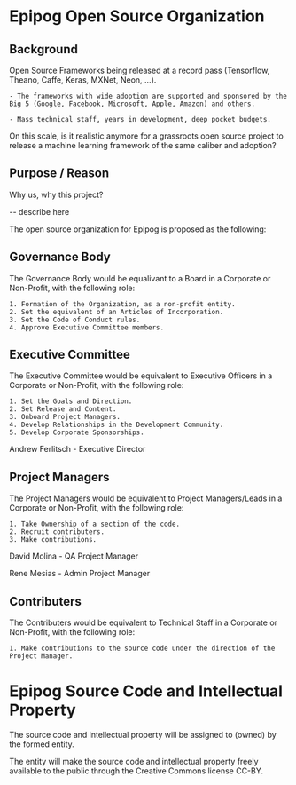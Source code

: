 # Epipog Open Source Organization

## Background

Open Source Frameworks being released at a record pass (Tensorflow, Theano, Caffe, Keras, MXNet, Neon, ...).

    - The frameworks with wide adoption are supported and sponsored by the Big 5 (Google, Facebook, Microsoft, Apple, Amazon) and others.

    - Mass technical staff, years in development, deep pocket budgets.

On this scale, is it realistic anymore for a grassroots open source project to release a machine learning framework of the same caliber and adoption?

## Purpose / Reason

Why us, why this project?

-- describe here

The open source organization for Epipog is proposed as the following:

## Governance Body

The Governance Body would be equalivant to a Board in a Corporate or Non-Profit, with the following role:

    1. Formation of the Organization, as a non-profit entity.
    2. Set the equivalent of an Articles of Incorporation.
    3. Set the Code of Conduct rules.
    4. Approve Executive Committee members.

## Executive Committee

The Executive Committee would be equivalent to Executive Officers in a Corporate or Non-Profit, with the following role:

    1. Set the Goals and Direction.
    2. Set Release and Content.
    3. Onboard Project Managers.
    4. Develop Relationships in the Development Community.
    5. Develop Corporate Sponsorships.
    
Andrew Ferlitsch - Executive Director

## Project Managers

The Project Managers would be equivalent to Project Managers/Leads in a Corporate or Non-Profit, with the following role:

    1. Take Ownership of a section of the code.
    2. Recruit contributers.
    3. Make contributions.
    
David Molina - QA Project Manager

Rene Mesias - Admin Project Manager

## Contributers

The Contributers would be equivalent to Technical Staff in a Corporate or Non-Profit, with the following role:

    1. Make contributions to the source code under the direction of the Project Manager.
    
# Epipog Source Code and Intellectual Property

The source code and intellectual property will be assigned to (owned) by the formed entity.

The entity will make the source code and intellectual property freely available to the public through the Creative Commons license CC-BY.

